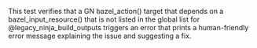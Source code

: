 This test verifies that a GN bazel_action() target that depends on a
bazel_input_resource() that is not listed in the global list for
@legacy_ninja_build_outputs triggers an error that prints a human-friendly
error message explaining the issue and suggesting a fix.
